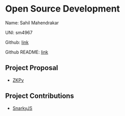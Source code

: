 # Open Source Development

Name: Sahil Mahendrakar

UNI: sm4967

Github: [link](https://github.com/sahilmahendrakar)

Github README: [link](https://github.com/sahilmahendrakar/sahilmahendrakar/blob/main/README.md)


## Project Proposal
- [ZKPy](../projects/python/zkpy.md)

## Project Contributions
- [SnarkyJS](../projects/javascript/snarkyjs.md)
